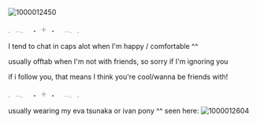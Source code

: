 
![1000012450](https://github.com/user-attachments/assets/8425e0c0-e735-46cf-ad5c-e35298555c10)

𓈒⠀𓂃⠀⠀˖⠀𓇬⠀˖⠀⠀𓂃⠀𓈒

I tend to chat in caps alot when I'm happy / comfortable ^^

usually offtab when I'm not with friends, so sorry if I'm ignoring you 

if i follow you, that means I think you're cool/wanna be friends with!

𓈒⠀𓂃⠀⠀˖⠀𓇬⠀˖⠀⠀𓂃⠀𓈒

usually wearing my eva tsunaka or ivan pony ^^
seen here:
![1000012604](https://github.com/user-attachments/assets/d459a587-2c7d-4dbe-89bf-b6cc258dd516)
